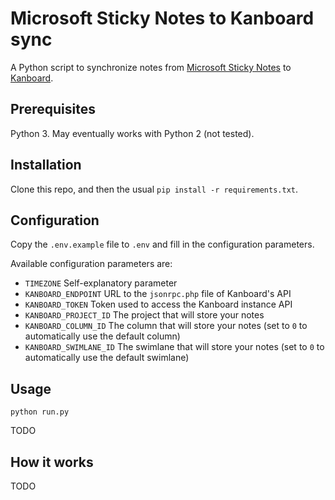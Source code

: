# Microsoft Sticky Notes to Kanboard sync

A Python script to synchronize notes from [Microsoft Sticky Notes](https://www.microsoft.com/en-us/store/p/microsoft-sticky-notes/9nblggh4qghw) to [Kanboard](https://kanboard.net/).

## Prerequisites

Python 3. May eventually works with Python 2 (not tested).

## Installation

Clone this repo, and then the usual `pip install -r requirements.txt`.

## Configuration

Copy the `.env.example` file to `.env` and fill in the configuration parameters.

Available configuration parameters are:

  - `TIMEZONE` Self-explanatory parameter
  - `KANBOARD_ENDPOINT` URL to the `jsonrpc.php` file of Kanboard's API
  - `KANBOARD_TOKEN` Token used to access the Kanboard instance API
  - `KANBOARD_PROJECT_ID` The project that will store your notes
  - `KANBOARD_COLUMN_ID` The column that will store your notes (set to `0` to automatically use the default column)
  - `KANBOARD_SWIMLANE_ID` The swimlane that will store your notes (set to `0` to automatically use the default swimlane)

## Usage

```
python run.py
```

TODO

## How it works

TODO